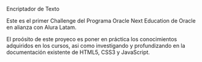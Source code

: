 Encriptador de Texto

Este es el primer Challenge del Programa Oracle Next Education de Oracle en alianza con Alura Latam.

El proósito de este proyeco es poner en práctica los conocimientos adquiridos en los cursos, asi como investigando y profundizando en la documentación existente de HTML5,
CSS3 y JavaScript.

